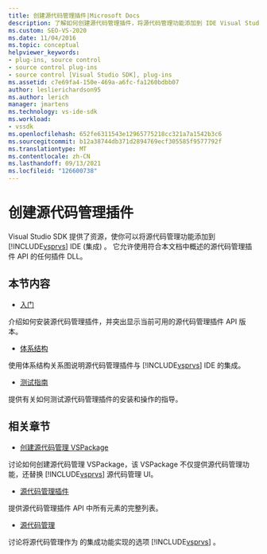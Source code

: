 ```yaml
---
title: 创建源代码管理插件|Microsoft Docs
description: 了解如何创建源代码管理插件，将源代码管理功能添加到 IDE Visual Studio集成开发 (环境) 。
ms.custom: SEO-VS-2020
ms.date: 11/04/2016
ms.topic: conceptual
helpviewer_keywords:
- plug-ins, source control
- source control plug-ins
- source control [Visual Studio SDK], plug-ins
ms.assetid: c7e69fa4-150e-469a-a6fc-fa1260bdbb07
author: leslierichardson95
ms.author: lerich
manager: jmartens
ms.technology: vs-ide-sdk
ms.workload:
- vssdk
ms.openlocfilehash: 652fe6311543e12965775218cc321a7a1542b3c6
ms.sourcegitcommit: b12a38744db371d2894769ecf305585f9577792f
ms.translationtype: MT
ms.contentlocale: zh-CN
ms.lasthandoff: 09/13/2021
ms.locfileid: "126600738"
---
```

# <a name="create-a-source-control-plug-in"></a>创建源代码管理插件
Visual Studio SDK 提供了资源，使你可以将源代码管理功能添加到 [!INCLUDE[vsprvs](../../code-quality/includes/vsprvs_md.md)] IDE (集成) 。 它允许使用符合本文档中概述的源代码管理插件 API 的任何插件 DLL。

## <a name="in-this-section"></a>本节内容
- [入门](../../extensibility/internals/getting-started-with-source-control-plug-ins.md)

 介绍如何安装源代码管理插件，并突出显示当前可用的源代码管理插件 API 版本。

- [体系结构](../../extensibility/internals/source-control-plug-in-architecture.md)

 使用体系结构关系图说明源代码管理插件与 [!INCLUDE[vsprvs](../../code-quality/includes/vsprvs_md.md)] IDE 的集成。

- [测试指南](../../extensibility/internals/test-guide-for-source-control-plug-ins.md)

 提供有关如何测试源代码管理插件的安装和操作的指导。

## <a name="related-sections"></a>相关章节
- [创建源代码管理 VSPackage](../../extensibility/internals/creating-a-source-control-vspackage.md)

 讨论如何创建源代码管理 VSPackage，该 VSPackage 不仅提供源代码管理功能，还替换 [!INCLUDE[vsprvs](../../code-quality/includes/vsprvs_md.md)] 源代码管理 UI。

- [源代码管理插件](../../extensibility/source-control-plug-ins.md)

 提供源代码管理插件 API 中所有元素的完整列表。

- [源代码管理](../../extensibility/internals/source-control.md)

 讨论将源代码管理作为 的集成功能实现的选项 [!INCLUDE[vsprvs](../../code-quality/includes/vsprvs_md.md)] 。
